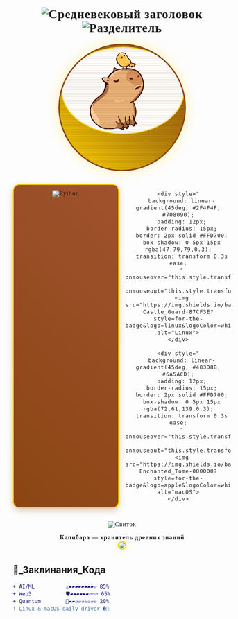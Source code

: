 <div align="center" style="font-family: 'MedievalSharp', cursive; letter-spacing: 1px;">

  <!-- Анимированный заголовок в средневековом стиле -->
  <h1 align="center">
    <img src="https://readme-typing-svg.demolab.com?font=MedievalSharp&weight=600&size=32&duration=4000&pause=1000&color=FFD700&background=FFFFFF00&width=600&lines=%E2%9A%9E%EF%B8%8F+Fedorov.sFF+%F0%9F%97%9D;%F0%9F%96%95+Code+Alchemist+%E2%9C%94%EF%B8%8F;%F0%9F%8F%B0+Linux+%26+MacOS+Paladin+%F0%9F%8F%B0" alt="Средневековый заголовок">
    <img src="https://readme-typing-svg.demolab.com?font=MedievalSharp&size=20&pause=1000&color=FFD700&width=600&lines=%E2%96%B2%E2%96%B2%E2%96%B2%E2%96%B2%E2%96%B2%E2%96%B2%E2%96%B2%E2%96%B2%E2%96%B2%E2%96%B2%E2%96%B2%E2%96%B2%E2%96%B2%E2%96%B2%E2%96%B2%E2%96%B2%E2%96%B2%E2%96%B2%E2%96%B2%E2%96%B2%E2%96%B2%E2%96%B2%E2%96%B2%E2%96%B2" alt="Разделитель">
  </h1>

  <!-- Аватар в стиле старинного медальона -->
  <div style="
    width: 280px;
    height: 280px;
    margin: 20px auto;
    border-radius: 50%;
    background: linear-gradient(45deg, #FFD700, #B8860B, #8B4513);
    padding: 4px;
    position: relative;
    overflow: hidden;
    animation: medieval-glow 4s infinite;
    box-shadow: 0 0 30px rgba(255,215,0,0.3);
    border: 3px solid #8B4513;
  ">
    <img 
      src="https://raw.githubusercontent.com/Nemets87/Nemets87/main/photo_2025-02-12_08-53-12.jpg" 
      style="
        border-radius: 50%;
        border: 2px solid #FFD700;
        filter: sepia(0.3) contrast(1.1);
        transition: all 0.5s ease;
      "
      onmouseover="this.style.transform='rotate(5deg) scale(1.05)';this.style.filter='sepia(0.5) contrast(1.2)'"
      onmouseout="this.style.transform='rotate(0deg) scale(1)';this.style.filter='sepia(0.3) contrast(1.1)'"
      alt="Рыцарь кода"
    >
    <!-- Эффект старинного пергамента -->
    <div style="
      position: absolute;
      top: 0;
      left: 0;
      width: 100%;
      height: 100%;
      background: repeating-linear-gradient(
        0deg,
        rgba(139,69,19,0.1) 0px,
        rgba(139,69,19,0.1) 2px,
        transparent 2px,
        transparent 4px
      );
      mix-blend-mode: multiply;
    "></div>
  </div>

  <!-- Бейджи в стиле средневековых гербов -->
  <div align="center" style="
    margin: 30px 0;
    display: grid;
    grid-template-columns: repeat(auto-fit, minmax(200px, 1fr));
    gap: 15px;
    max-width: 800px;
  ">
    <div style="
      background: linear-gradient(45deg, #8B4513, #A0522D);
      padding: 12px;
      border-radius: 15px;
      border: 2px solid #FFD700;
      box-shadow: 0 5px 15px rgba(139,69,19,0.3);
      transition: transform 0.3s ease;
      " onmouseover="this.style.transform='translateY(-5px)'" 
         onmouseout="this.style.transform='translateY(0)'">
      <img src="https://img.shields.io/badge/Python-Dragon_Slayer-3776AB?style=for-the-badge&logo=python&logoColor=ffdd54&labelColor=2F4F4F&color=FFD700" alt="Python">
    </div>
    
    <div style="
      background: linear-gradient(45deg, #2F4F4F, #708090);
      padding: 12px;
      border-radius: 15px;
      border: 2px solid #FFD700;
      box-shadow: 0 5px 15px rgba(47,79,79,0.3);
      transition: transform 0.3s ease;
      " onmouseover="this.style.transform='translateY(-5px)'" 
         onmouseout="this.style.transform='translateY(0)'">
      <img src="https://img.shields.io/badge/Linux-Castle_Guard-87CF3E?style=for-the-badge&logo=linux&logoColor=white&labelColor=2F4F4F&color=FFD700" alt="Linux">
    </div>
    
    <div style="
      background: linear-gradient(45deg, #483D8B, #6A5ACD);
      padding: 12px;
      border-radius: 15px;
      border: 2px solid #FFD700;
      box-shadow: 0 5px 15px rgba(72,61,139,0.3);
      transition: transform 0.3s ease;
      " onmouseover="this.style.transform='translateY(-5px)'" 
         onmouseout="this.style.transform='translateY(0)'">
      <img src="https://img.shields.io/badge/macOS-Enchanted_Tome-000000?style=for-the-badge&logo=apple&logoColor=white&labelColor=2F4F4F&color=FFD700" alt="macOS">
    </div>
  </div>

  <!-- Анимированный разделитель со свитком -->
  <div align="center">
    <img src="https://readme-typing-svg.demolab.com?font=MedievalSharp&size=20&pause=1000&color=FFD700&width=600&lines=%E2%96%AC%E2%96%AC%E2%96%AC%E2%96%AC%E2%96%AC%E2%96%AC%E2%96%AC%E2%96%AC%E2%96%AC%E2%96%AC%E2%96%AC%E2%96%AC%E2%96%AC%E2%96%AC%E2%96%AC%E2%96%AC%E2%96%AC%E2%96%AC%E2%96%AC%E2%96%AC%E2%96%AC%E2%96%AC%E2%96%AC%E2%96%AC%E2%96%AC%E2%96%AC%E2%96%AC%E2%96%AC%E2%96%AC%E2%96%AC%E2%96%AC%E2%96%AC%E2%96%AC" alt="Свиток">
  </div>

**Капибара — хранитель древних знаний**  
<img src="https://media.giphy.com/media/3o7abKhOpu0NwenH3O/giphy.gif" width="200" style="border-radius:15px;border:2px solid #FFD700;box-shadow:0 0 20px rgba(255,215,0,0.3);">

</div>

## 🏰_Заклинания_Кода

```diff
+ AI/ML          ⚔️▰▰▰▰▰▰▰▰▱ 85% 
+ Web3           🛡️▰▰▰▰▰▰▱▱▱ 65%
+ Quantum        🧙▰▰▱▱▱▱▱▱▱ 20%
! Linux & macOS daily driver �🏰
